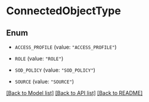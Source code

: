 # ConnectedObjectType

## Enum


* `ACCESS_PROFILE` (value: `"ACCESS_PROFILE"`)

* `ROLE` (value: `"ROLE"`)

* `SOD_POLICY` (value: `"SOD_POLICY"`)

* `SOURCE` (value: `"SOURCE"`)


[[Back to Model list]](../README.md#documentation-for-models) [[Back to API list]](../README.md#documentation-for-api-endpoints) [[Back to README]](../README.md)


